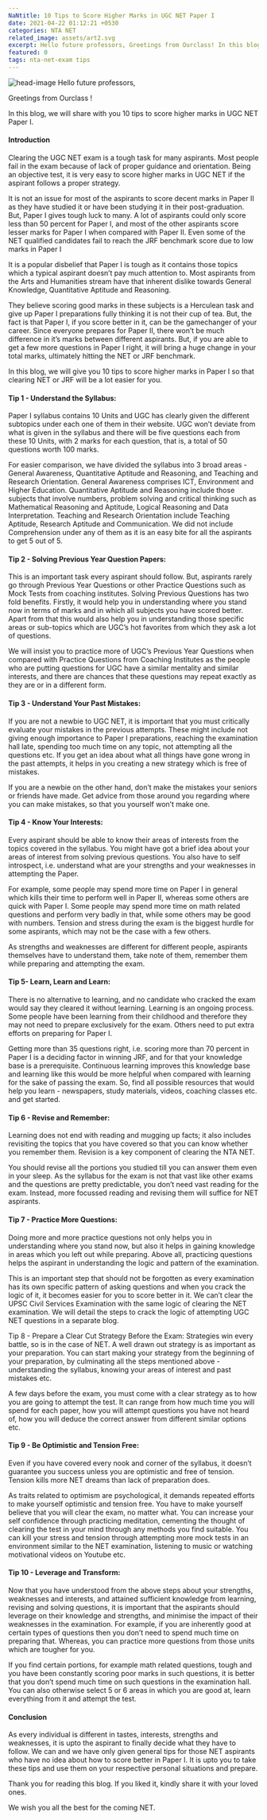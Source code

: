```yaml
---
NaNtitle: 10 Tips to Score Higher Marks in UGC NET Paper I
date: 2021-04-22 01:12:21 +0530
categories: NTA NET
related_image: assets/art2.svg
excerpt: Hello future professors, Greetings from Ourclass! In this blog, we will share with you 10 tips to score higher marks in UGC NET Paper I.
featured: 0
tags: nta-net-exam tips 
---
```

![head-image](/assets/art2.svg)
Hello future professors,

Greetings from Ourclass !

In this blog, we will share with you 10 tips to score higher marks in UGC NET Paper I.

#### Introduction
Clearing the UGC NET exam is a tough task for many aspirants. Most people fail in the exam because of lack of proper guidance and orientation. Being an objective test, it is very easy to score higher marks in UGC NET if the aspirant follows a proper strategy. 

It is not an issue for most of the aspirants to score decent marks in Paper II as they have studied it or have been studying it in their post-graduation. But, Paper I gives tough luck to many. A lot of aspirants could only score less than 50 percent for Paper I, and most of the other aspirants score lesser marks for Paper I when compared with Paper II. Even some of the NET qualified candidates fail to reach the JRF benchmark score due to low marks in Paper I

It is a popular disbelief that Paper I is tough as it contains those topics which a typical aspirant doesn’t pay much attention to. Most aspirants  from the Arts and Humanities stream have that inherent dislike towards General Knowledge, Quantitative Aptitude and Reasoning. 

They believe scoring good marks in these subjects is a Herculean task and give up Paper I preparations fully thinking it is not their cup of tea. But, the fact is that Paper I, if you score better in it, can be the gamechanger of your career. Since everyone prepares for Paper II, there won’t be much difference in it’s marks between different aspirants. But, if you are able to get a few more questions in Paper I right, it will bring a huge change in your total marks, ultimately hitting the NET or JRF benchmark. 

In this blog, we will give you 10 tips to score higher marks in Paper I so that clearing NET or JRF will be a lot easier for you. 

#### Tip 1 - Understand the Syllabus:
Paper I syllabus contains 10 Units and UGC has clearly given the different subtopics under each one of them in their website. UGC won’t deviate from what is given in the syllabus and there will be five questions each from these 10 Units, with 2 marks for each question, that is, a total of 50 questions worth 100 marks. 

For easier comparison, we have divided the syllabus into 3 broad areas - General Awareness, Quantitative Aptitude and Reasoning, and Teaching and Research Orientation. General Awareness comprises ICT, Environment and Higher Education. Quantitative Aptitude and Reasoning include those subjects that involve numbers, problem solving and critical thinking such as Mathematical Reasoning and Aptitude, Logical Reasoning and Data Interpretation. Teaching and Research Orientation include Teaching Aptitude, Research Aptitude and Communication. We did not include Comprehension under any of them as it is an easy bite for all the aspirants to get 5 out of 5.

#### Tip 2 - Solving Previous Year Question Papers:
This is an important task every aspirant should follow. But, aspirants rarely go through Previous Year Questions or other Practice Questions such as Mock Tests from coaching institutes. Solving Previous Questions has two fold benefits. Firstly, it would help you in understanding where you stand now in terms of marks and in which all subjects you have scored better. Apart from that this would also help you in understanding those specific areas or sub-topics which are UGC’s hot favorites from which they ask a lot of questions. 

We will insist you to practice more of UGC’s Previous Year Questions when compared with Practice Questions from Coaching Institutes as the people who are putting questions for UGC have a similar mentality and similar interests, and there are chances that these questions may repeat exactly as they are or in a different form.

#### Tip 3 - Understand Your Past Mistakes:
If you are not a newbie to UGC NET, it is important that you must critically evaluate your mistakes in the previous attempts. These might include not giving enough importance to Paper I preparations, reaching the examination hall late, spending too much time on any topic, not attempting all the questions etc. If you get an idea about what all things have gone wrong in the past attempts, it helps in you creating a new strategy which is free of mistakes. 

If you are a newbie on the other hand, don’t make the mistakes your seniors or friends have made. Get advice from those around you regarding where you can make mistakes, so that you yourself won’t make one.

#### Tip 4 - Know Your Interests:
Every aspirant should be able to know their areas of interests from the topics covered in the syllabus. You might have got a brief idea about your areas of interest from solving previous questions. You also have to self introspect, i.e. understand what are your strengths and your weaknesses in attempting the Paper. 

For example, some people may spend more time on Paper I in general which kills their time to perform well in Paper II, whereas some others are quick with Paper I. Some people may spend more time on math related questions and perform very badly in that, while some others may be good with numbers. Tension and stress during the exam is the biggest hurdle for some aspirants, which may not be the case with a few others.

As strengths and weaknesses are different for different people, aspirants themselves have to understand them, take note of them, remember them while preparing and attempting the exam.

#### Tip 5- Learn, Learn and Learn:
There is no alternative to learning, and no candidate who cracked the exam would say they cleared it without learning. Learning is an ongoing process. Some people have been learning from their childhood and therefore they may not need to prepare exclusively for the exam. Others need to put extra efforts on preparing for Paper I. 

Getting more than 35 questions right, i.e. scoring more than 70 percent in Paper I is a deciding factor in winning JRF, and for that your knowledge base is a prerequisite. Continuous learning improves this knowledge base and learning like this would be more helpful when compared with learning for the sake of passing the exam. So, find all possible resources that would help you learn - newspapers, study materials, videos, coaching classes etc. and get started.

#### Tip 6 - Revise and Remember:
Learning does not end with reading and mugging up facts; it also includes revisiting the topics that you have covered so that you can know whether you remember them. Revision is a key component of clearing the NTA NET.

You should revise all the portions you studied till you can answer them even in your sleep. As the syllabus for the exam is not that vast like other exams and the questions are pretty predictable, you don’t need vast reading for the exam. Instead, more focussed reading and revising them will suffice for NET aspirants. 

#### Tip 7 - Practice More Questions:
Doing more and more practice questions not only helps you in understanding where you stand now, but also it helps in gaining knowledge in areas which you left out while preparing. Above all, practicing questions helps the aspirant in understanding the logic and pattern of the examination. 

This is an important step that should not be forgotten as every examination has its own specific pattern of asking questions and when you crack the logic of it, it becomes easier for you to score better in it. We can’t clear the UPSC Civil Services Examination with the same logic of clearing the NET examination. We will detail the steps to crack the logic of attempting UGC NET questions in a separate blog.

Tip 8 - Prepare a Clear Cut Strategy Before the Exam: 
Strategies win every battle, so is in the case of NET. A well drawn out strategy is as important as your preparation. You can start making your strategy from the beginning of your preparation, by culminating all the steps mentioned above - understanding the syllabus, knowing your areas of interest and past mistakes etc.

A few days before the exam, you must come with a clear strategy as to how you are going to attempt the test. It can range from how much time you will spend for each paper, how you will attempt questions you have not heard of, how you will deduce the correct answer from different similar options etc.

#### Tip 9 - Be Optimistic and Tension Free: 
Even if you have covered every nook and corner of the syllabus, it doesn’t guarantee you success unless you are optimistic and free of tension. Tension kills more NET dreams than lack of preparation does. 

As traits related to optimism are psychological, it demands repeated efforts to make yourself optimistic and tension free. You have to make yourself believe that you will clear the exam, no matter what. You can increase your self confidence through practicing meditation, cementing the thought of clearing the test in your mind through any methods you find suitable. You can kill your stress and tension through attempting more mock tests in an environment similar to the NET examination, listening to music or watching motivational videos on Youtube etc.

#### Tip 10 - Leverage and Transform: 
Now that you have understood from the above steps about your strengths, weaknesses and interests, and attained sufficient knowledge from learning, revising and solving questions, it is important that the aspirants should leverage on their knowledge and strengths, and minimise the impact of their weaknesses in the examination. For example, if you are inherently good at certain types of questions then you don’t need to spend much time on preparing that. Whereas, you can practice more questions from those units which are tougher for you. 

If you find certain portions, for example math related questions, tough and you have been constantly scoring poor marks in such questions, it is better that you don’t spend much time on such questions in the examination hall. You can also otherwise select 5 or 6 areas in which you are good at, learn everything from it and attempt the test. 

#### Conclusion
As every individual is different in tastes, interests, strengths and weaknesses, it is upto the aspirant to  finally decide what they have to follow. We can and we have only given general tips for those NET aspirants who have no idea about how to score better in Paper I. It is upto you to take these tips and use them on your respective personal situations and prepare. 

Thank you for reading this blog. If you liked it, kindly share it with your loved ones. 

We wish you all the best for the coming NET.